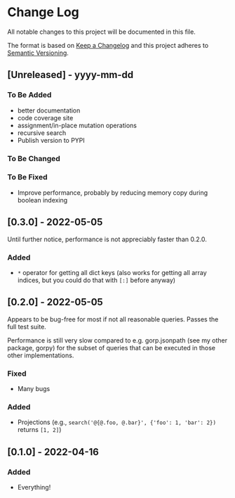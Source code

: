 # Change Log
All notable changes to this project will be documented in this file.
 
The format is based on [Keep a Changelog](http://keepachangelog.com/)
and this project adheres to [Semantic Versioning](http://semver.org/).
 
## [Unreleased] - yyyy-mm-dd
 
### To Be Added

- better documentation
- code coverage site
- assignment/in-place mutation operations
- recursive search
- Publish version to PYPI
 
### To Be Changed

 
### To Be Fixed

- Improve performance, probably by reducing memory copy during boolean indexing

## [0.3.0] - 2022-05-05

Until further notice, performance is not appreciably faster than 0.2.0.

### Added

- `*` operator for getting all dict keys (also works for getting all array indices, but you could do that with `[:]` before anyway)

## [0.2.0] - 2022-05-05

Appears to be bug-free for most if not all reasonable queries. Passes the full test suite.

Performance is still very slow compared to e.g. gorp.jsonpath (see my other package, gorpy) for the subset of queries that can be executed in those other implementations.

### Fixed 

- Many bugs

### Added

- Projections (e.g., `search('@{@.foo, @.bar}', {'foo': 1, 'bar': 2})` returns `[1, 2]`)

## [0.1.0] - 2022-04-16

### Added

- Everything!